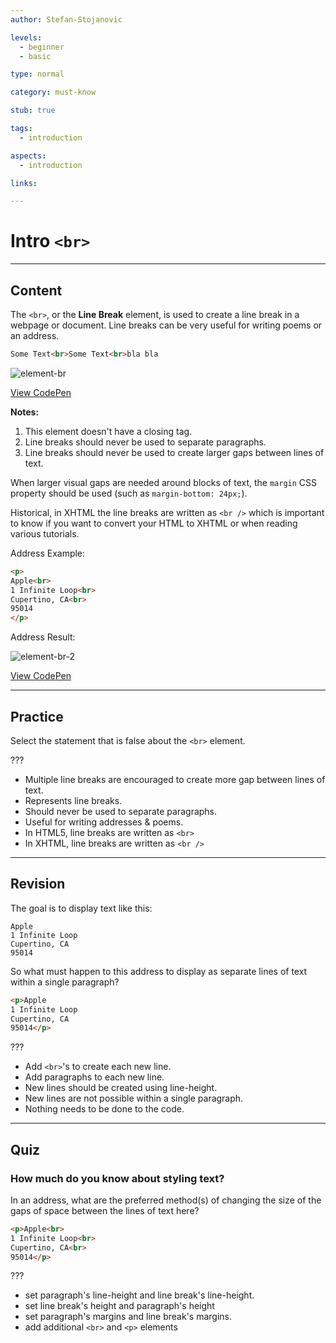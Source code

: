 ```yaml
---
author: Stefan-Stojanovic

levels:
  - beginner
  - basic

type: normal

category: must-know

stub: true

tags:
  - introduction

aspects:
  - introduction

links:

---
```

# Intro `<br>`
---
## Content

The `<br>`, or the **Line Break** element, is used to create a line break in a webpage or document. Line breaks can be very useful for writing poems or an address.

```html
Some Text<br>Some Text<br>bla bla
```

![element-br](https://img.enkipro.com/8830b93538045b1dcaf21c420a3d2e93.png)

[View CodePen](https://codepen.io/enkidevs/pen/XBpmqB)

**Notes:**
  1) This element doesn't have a closing tag.
  2) Line breaks should never be used to separate paragraphs.
  3) Line breaks should never be used to create larger gaps between lines of text.

When larger visual gaps are needed around blocks of text, the `margin` CSS property should be used (such as `margin-bottom: 24px;`).

Historical, in XHTML the line breaks are written as `<br />` which is important to know if you want to convert your HTML to XHTML or when reading various tutorials.

Address Example:
```html
<p>
Apple<br>
1 Infinite Loop<br>
Cupertino, CA<br>
95014
</p>
```
Address Result:

![element-br-2](https://img.enkipro.com/36ad609fbdfdb3d532b473a09b7d0cca.png)

[View CodePen](https://codepen.io/enkidevs/pen/EpZVRO)

---
## Practice

Select the statement that is false about the `<br>` element.

???

* Multiple line breaks are encouraged to create more gap between lines of text.
* Represents line breaks.
* Should never be used to separate paragraphs.
* Useful for writing addresses & poems.
* In HTML5, line breaks are written as `<br>`
* In XHTML, line breaks are written as `<br />`


---
## Revision

The goal is to display text like this:
```htmlhtml
Apple
1 Infinite Loop
Cupertino, CA
95014
```
So what must happen to this address to display as separate lines of text within a single paragraph?
```html
<p>Apple
1 Infinite Loop
Cupertino, CA
95014</p>
```
???

* Add `<br>`'s to create each new line.
* Add paragraphs to each new line.
* New lines should be created using line-height.
* New lines are not possible within a single paragraph.
* Nothing needs to be done to the code.

---
## Quiz

### How much do you know about styling text?

In an address, what are the preferred method(s) of changing the size of the gaps of space between the lines of text here?

```html
<p>Apple<br>
1 Infinite Loop<br>
Cupertino, CA<br>
95014</p>
```

???

* set paragraph's line-height and line break's line-height.
* set line break's height and paragraph's height
* set paragraph's margins and line break's margins.
* add additional `<br>` and `<p>` elements
